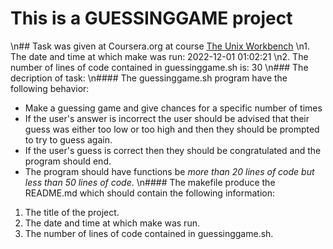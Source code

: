 # This is a GUESSINGGAME project
\n## Task was given at Coursera.org at course [The Unix Workbench](https://www.coursera.org/learn/unix)
\n1. The date and time at which make was run:
2022-12-01 01:02:21
\n2. The number of lines of code contained in guessinggame.sh is:
30
\n### The decription of task:
\n#### The guessinggame.sh program have the following behavior:
- Make a guessing game and give chances for a specific number of times
- If the user's answer is incorrect the user should be advised that their guess was either too low or too high and then they should be prompted to try to guess again.
- If the user's guess is correct then they should be congratulated and the program should end.
- The program should have functions be *more than 20 lines of code but less than 50 lines of code*.
\n#### The makefile produce the README.md which should contain the following information:
1. The title of the project.
2. The date and time at which make was run.
3. The number of lines of code contained in guessinggame.sh.
